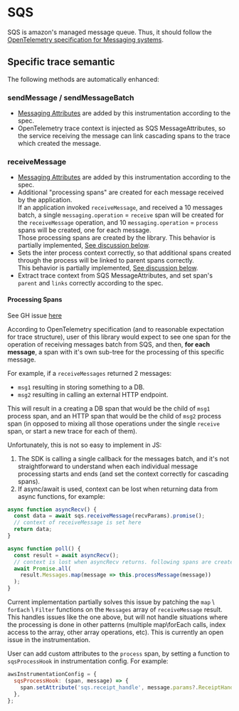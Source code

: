 # SQS

SQS is amazon's managed message queue. Thus, it should follow the [OpenTelemetry specification for Messaging systems](https://github.com/open-telemetry/opentelemetry-specification/blob/master/specification/trace/semantic_conventions/messaging.md).

## Specific trace semantic

The following methods are automatically enhanced:

### sendMessage / sendMessageBatch

- [Messaging Attributes](https://github.com/open-telemetry/opentelemetry-specification/blob/master/specification/trace/semantic_conventions/messaging.md#messaging-attributes) are added by this instrumentation according to the spec.
- OpenTelemetry trace context is injected as SQS MessageAttributes, so the service receiving the message can link cascading spans to the trace which created the message.

### receiveMessage

- [Messaging Attributes](https://github.com/open-telemetry/opentelemetry-specification/blob/master/specification/trace/semantic_conventions/messaging.md#messaging-attributes) are added by this instrumentation according to the spec.
- Additional "processing spans" are created for each message received by the application.  
  If an application invoked `receiveMessage`, and received a 10 messages batch, a single `messaging.operation` = `receive` span will be created for the `receiveMessage` operation, and 10 `messaging.operation` = `process` spans will be created, one for each message.  
  Those processing spans are created by the library. This behavior is partially implemented, [See discussion below](#processing-spans).
- Sets the inter process context correctly, so that additional spans created through the process will be linked to parent spans correctly.  
  This behavior is partially implemented, [See discussion below](#processing-spans).
- Extract trace context from SQS MessageAttributes, and set span's `parent` and `links` correctly according to the spec.

#### Processing Spans

See GH issue [here](https://github.com/open-telemetry/opentelemetry-js-contrib/issues/707)

According to OpenTelemetry specification (and to reasonable expectation for trace structure), user of this library would expect to see one span for the operation of receiving messages batch from SQS, and then, **for each message**, a span with it's own sub-tree for the processing of this specific message.

For example, if a `receiveMessages` returned 2 messages:

- `msg1` resulting in storing something to a DB.
- `msg2` resulting in calling an external HTTP endpoint.

This will result in a creating a DB span that would be the child of `msg1` process span, and an HTTP span that would be the child of `msg2` process span (in opposed to mixing all those operations under the single `receive` span, or start a new trace for each of them).

Unfortunately, this is not so easy to implement in JS:

1. The SDK is calling a single callback for the messages batch, and it's not straightforward to understand when each individual message processing starts and ends (and set the context correctly for cascading spans).
2. If async/await is used, context can be lost when returning data from async functions, for example:

```js
async function asyncRecv() {
  const data = await sqs.receiveMessage(recvParams).promise();
  // context of receiveMessage is set here
  return data;
}

async function poll() {
  const result = await asyncRecv();
  // context is lost when asyncRecv returns. following spans are created with root context.
  await Promise.all(
    result.Messages.map(message => this.processMessage(message))
  );
}
```

Current implementation partially solves this issue by patching the `map` \ `forEach` \ `Filter` functions on the `Messages` array of `receiveMessage` result. This handles issues like the one above, but will not handle situations where the processing is done in other patterns (multiple map\forEach calls, index access to the array, other array operations, etc). This is currently an open issue in the instrumentation.

User can add custom attributes to the `process` span, by setting a function to `sqsProcessHook` in instrumentation config. For example:

```js
awsInstrumentationConfig = {
  sqsProcessHook: (span, message) => {
    span.setAttribute('sqs.receipt_handle', message.params?.ReceiptHandle);
  },
};
```
